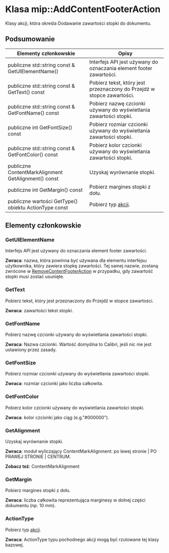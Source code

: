 # <a name="class-mipaddcontentfooteraction"></a>Klasa mip::AddContentFooterAction 
Klasy akcji, która określa Dodawanie zawartości stopki do dokumentu.
  
## <a name="summary"></a>Podsumowanie
 Elementy członkowskie                        | Opisy                                
--------------------------------|---------------------------------------------
 publiczne std::string const & GetUIElementName()  |  Interfejs API jest używany do oznaczania element footer zawartości.
 publiczne std::string const & GetText() const  |  Pobierz tekst, który jest przeznaczony do Przejdź w stopce zawartości.
 publiczne std::string const & GetFontName() const  |  Pobierz nazwę czcionki używany do wyświetlania zawartości stopki.
 publiczne int GetFontSize() const  |  Pobierz rozmiar czcionki używany do wyświetlania zawartości stopki.
 publiczne std::string const & GetFontColor() const  |  Pobierz kolor czcionki używany do wyświetlania zawartości stopki.
 publiczne ContentMarkAlignment GetAlignment() const  |  Uzyskaj wyrównanie stopki.
 publiczne int GetMargin() const  |  Pobierz margines stopki z dołu.
 publiczne wartości GetType() obiektu ActionType const  |  Pobierz typ [akcji](class_mip_action.md).
  
## <a name="members"></a>Elementy członkowskie
  
### <a name="getuielementname"></a>GetUIElementName
Interfejs API jest używany do oznaczania element footer zawartości.

  
**Zwraca**: nazwa, która powinna być używana dla elementu interfejsu użytkownika, który zawiera stopkę zawartości. Tej samej nazwie, zostaną zwrócone w [RemoveContentFooterAction](class_mip_removecontentfooteraction.md) w przypadku, gdy zawartość stopki musi zostać usunięte.
  
### <a name="gettext"></a>GetText
Pobierz tekst, który jest przeznaczony do Przejdź w stopce zawartości.

  
**Zwraca**: zawartości tekst stopki.
  
### <a name="getfontname"></a>GetFontName
Pobierz nazwę czcionki używany do wyświetlania zawartości stopki.

  
**Zwraca**: Nazwa czcionki. Wartość domyślna to Calibri, jeśli nic nie jest ustawiony przez zasady.
  
### <a name="getfontsize"></a>GetFontSize
Pobierz rozmiar czcionki używany do wyświetlania zawartości stopki.

  
**Zwraca**: rozmiar czcionki jako liczba całkowita.
  
### <a name="getfontcolor"></a>GetFontColor
Pobierz kolor czcionki używany do wyświetlania zawartości stopki.

  
**Zwraca**: kolor czcionki jako ciąg (e.g."#000000").
  
### <a name="getalignment"></a>GetAlignment
Uzyskaj wyrównanie stopki.

  
**Zwraca**: moduł wyliczający ContentMarkAlignment: po lewej stronie | PO PRAWEJ STRONIE | CENTRUM. 
  
**Zobacz też**: ContentMarkAlignment
  
### <a name="getmargin"></a>GetMargin
Pobierz margines stopki z dołu.

  
**Zwraca**: liczba całkowita reprezentująca marginesy w dolnej części dokumentu (np. 10 mm).
  
### <a name="actiontype"></a>ActionType
Pobierz typ [akcji](class_mip_action.md).

  
**Zwraca**: ActionType typu pochodnego akcji mogą być rzutowane tej klasy bazowej.
